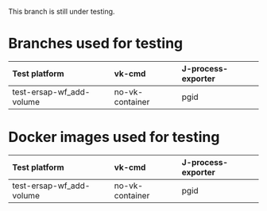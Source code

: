 This branch is still under testing.

# Branches used for testing

| Test platform | vk-cmd        | J-process-exporter |
| :------------ | :------------ | :----------------- |
| test-ersap-wf_add-volume | no-vk-container |  pgid              |




# Docker images used for testing
| Test platform | vk-cmd           | J-process-exporter    |
| :------------ | :--------------- | :-------------------- |
| test-ersap-wf_add-volume | no-vk-container | pgid |
